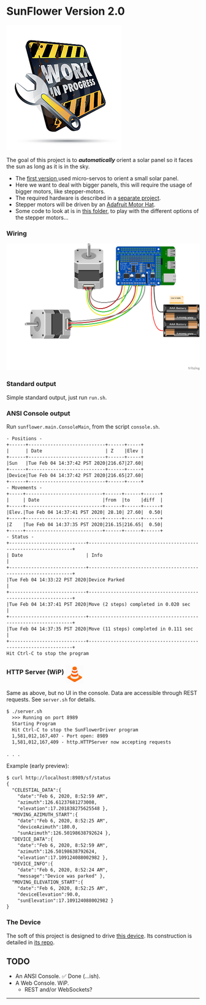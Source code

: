 # SunFlower Version 2.0
![Work In Progress](./wip.jpg) 

The goal of this project is to _**automatically**_ orient a solar panel so it faces the sun as long as it is in the sky.

- The [first version ](../SunFlower) used micro-servos to orient a small solar panel.
- Here we want to deal with bigger panels, this will require the usage of bigger motors, like stepper-motors.
- The required hardware is described in a [separate project](https://github.com/OlivierLD/3DPrinting/tree/master/OpenSCAD/SolarPanelStand).
- Stepper motors will be driven by an [Adafruit Motor Hat](https://www.adafruit.com/product/2348).
- Some code to look at is in [this folder](../SteppersPlayground), to play with the different options
of the stepper motors...

### Wiring
![Wiring](./MotorHatWiring.png)

### Standard output
Simple standard output, just run `run.sh`.
 
### ANSI Console output
Run `sunflower.main.ConsoleMain`, from the script `console.sh`.
```
- Positions -
+------+----------------------------+------+-----+
|      | Date                       | Z    |Elev |
+------+----------------------------+------+-----+
|Sun   |Tue Feb 04 14:37:42 PST 2020|216.67|27.60|
+------+----------------------------+------+-----+
|Device|Tue Feb 04 14:37:42 PST 2020|216.65|27.60|
+------+----------------------------+------+-----+
- Movements -
+-----+----------------------------+------+------+------+
|     | Date                       |from  |to    |diff  |
+-----+----------------------------+------+------+------+
|Elev.|Tue Feb 04 14:37:41 PST 2020| 28.10| 27.60|  0.50|
+-----+----------------------------+------+------+------+
|Z    |Tue Feb 04 14:37:35 PST 2020|216.15|216.65|  0.50|
+-----+----------------------------+------+------+------+
- Status -
+----------------------------+----------------------------------------------------------------+
| Date                       | Info                                                           |
+----------------------------+----------------------------------------------------------------+
|Tue Feb 04 14:33:22 PST 2020|Device Parked                                                   |
+----------------------------+----------------------------------------------------------------+
|Tue Feb 04 14:37:41 PST 2020|Move (2 steps) completed in 0.020 sec                           |
+----------------------------+----------------------------------------------------------------+
|Tue Feb 04 14:37:35 PST 2020|Move (11 steps) completed in 0.111 sec                          |
+----------------------------+----------------------------------------------------------------+
Hit Ctrl-C to stop the program

```
### HTTP Server (WiP) <img src="./cone.png" alt="WIP" width="48" height="48" align="middle">
Same as above, but no UI in the console. Data are accessible through REST requests.
See `server.sh` for details.
```
$ ./server.sh 
  >>> Running on port 8989
  Starting Program
  Hit Ctrl-C to stop the SunFlowerDriver program
  1,581,012,167,407 - Port open: 8989
  1,581,012,167,409 - http.HTTPServer now accepting requests

. . .
```

Example (early preview):
```
$ curl http://localhost:8989/sf/status
{
  "CELESTIAL_DATA":{
    "date":"Feb 6, 2020, 8:52:59 AM",
    "azimuth":126.61237681273008,
    "elevation":17.201838275625548 },
  "MOVING_AZIMUTH_START":{
    "date":"Feb 6, 2020, 8:52:25 AM",
    "deviceAzimuth":180.0,
    "sunAzimuth":126.50198638792624 },
  "DEVICE_DATA":{
    "date":"Feb 6, 2020, 8:52:59 AM",
    "azimuth":126.50198638792624,
    "elevation":17.109124088002982 },
  "DEVICE_INFO":{
    "date":"Feb 6, 2020, 8:52:24 AM",
    "message":"Device was parked" },
  "MOVING_ELEVATION_START":{
    "date":"Feb 6, 2020, 8:52:25 AM",
    "deviceElevation":90.0,
    "sunElevation":17.109124088002982 }
}
```

### The Device
The soft of this project is designed to drive [this device](https://github.com/OlivierLD/3DPrinting/blob/master/OpenSCAD/SolarPanelStand/stl/the.full.stand.stuck.stl).
Its construction is detailed in [its repo](https://github.com/OlivierLD/3DPrinting/tree/master/OpenSCAD/SolarPanelStand).

## TODO
- An ANSI Console. &#9989; Done (...ish).
- A Web Console. WiP.
    - REST and/or WebSockets?
    

---

